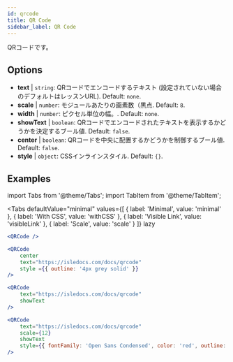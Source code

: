 ```yaml
---
id: qrcode
title: QR Code
sidebar_label: QR Code
---
```


QRコードです。

## Options

* __text__ | `string`: QRコードでエンコードするテキスト (設定されていない場合のデフォルトはレッスンURL). Default: `none`.
* __scale__ | `number`: モジュールあたりの画素数（黒点. Default: `8`.
* __width__ | `number`: ピクセル単位の幅。. Default: `none`.
* __showText__ | `boolean`: QRコードでエンコードされたテキストを表示するかどうかを決定するブール値. Default: `false`.
* __center__ | `boolean`: QRコードを中央に配置するかどうかを制御するブール値. Default: `false`.
* __style__ | `object`: CSSインラインスタイル. Default: `{}`.


## Examples

import Tabs from '@theme/Tabs';
import TabItem from '@theme/TabItem';

<Tabs
    defaultValue="minimal"
    values={[
        { label: 'Minimal', value: 'minimal' },
        { label: 'With CSS', value: 'withCSS' },
        { label: 'Visible Link', value: 'visibleLink' },
        { label: 'Scale', value: 'scale' }
    ]}
    lazy
>

<TabItem value="minimal">

```jsx live
<QRCode />
```

</TabItem>

<TabItem value="withCSS">

```jsx live
<QRCode 
    center 
    text="https://isledocs.com/docs/qrcode" 
    style ={{ outline: '4px grey solid' }}
/>
```

</TabItem>

<TabItem value="visibleLink">

```jsx live
<QRCode 
    text="https://isledocs.com/docs/qrcode"
    showText
/>
```

</TabItem>

<TabItem value="scale">

```jsx live
<QRCode 
    text="https://isledocs.com/docs/qrcode"
    scale={12}
    showText
    style={{ fontFamily: 'Open Sans Condensed', color: 'red', outline: '4px black solid' }}
/>
```

</TabItem>

</Tabs>
